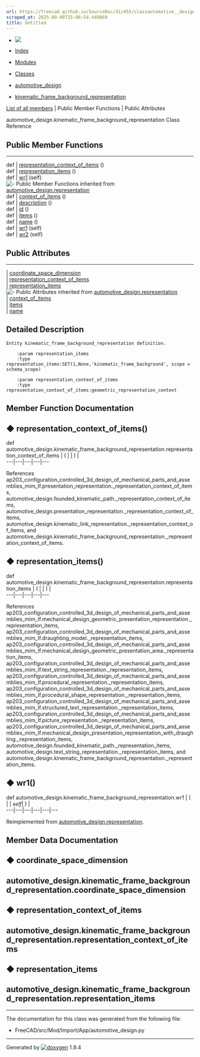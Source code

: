 ```yaml
---
url: https://freecad.github.io/SourceDoc/d1/d55/classautomotive__design_1_1kinematic__frame__background__representation.html
scraped_at: 2025-09-08T15:06:54.449069
title: Untitled
---
```


  * [ ![](https://www.freecad.org/svg/logo-freecad.svg) ](https://freecadweb.org "FreeCAD")
  * [Index](../../index.html "Index")
  * [Modules](../../modules.html "Modules list")
  * [Classes](../../annotated.html "Annotated list")

  * [automotive_design](../../d4/ddf/namespaceautomotive__design.html)
  * [kinematic_frame_background_representation](../../d1/d55/classautomotive__design_1_1kinematic__frame__background__representation.html)

[List of all members](../../de/da2/classautomotive__design_1_1kinematic__frame__background__representation-members.html) | Public Member Functions | Public Attributes

automotive_design.kinematic_frame_background_representation Class Reference

##  Public Member Functions  
  
---  
def | [representation_context_of_items](../../d1/d55/classautomotive__design_1_1kinematic__frame__background__representation.html#ab4f33547c0990f6b3771e3191a366e58) ()  
def | [representation_items](../../d1/d55/classautomotive__design_1_1kinematic__frame__background__representation.html#aa6f1c4891b62acdf167335711dbfe5c9) ()  
def | [wr1](../../d1/d55/classautomotive__design_1_1kinematic__frame__background__representation.html#aeaf436ee6ec9f80b37d73cfaacc28f03) (self)  
![-](../../closed.png) Public Member Functions inherited from
[automotive_design.representation](../../d8/de0/classautomotive__design_1_1representation.html)  
def | [context_of_items](../../d8/de0/classautomotive__design_1_1representation.html#a84aa53a72cb77281167d77185bedab5e) ()  
def | [description](../../d8/de0/classautomotive__design_1_1representation.html#a1d35c39d45f16f922cf4360da4ec3778) ()  
def | [id](../../d8/de0/classautomotive__design_1_1representation.html#a85343890335f87c91cff60e7988263d8) ()  
def | [items](../../d8/de0/classautomotive__design_1_1representation.html#a84b16fedad2273190b6dd316673d9752) ()  
def | [name](../../d8/de0/classautomotive__design_1_1representation.html#af640f954805b1a2b3d1a4a4ee9c55d24) ()  
def | [wr1](../../d8/de0/classautomotive__design_1_1representation.html#a167ca694a87f2233508375472af08fb1) (self)  
def | [wr2](../../d8/de0/classautomotive__design_1_1representation.html#ab3c63c6621183d774bb49cd3605f4358) (self)  
  
##  Public Attributes  
  
---  
|
[coordinate_space_dimension](../../d1/d55/classautomotive__design_1_1kinematic__frame__background__representation.html#af313174e17a67501a0e90150b30fb89c)  
|
[representation_context_of_items](../../d1/d55/classautomotive__design_1_1kinematic__frame__background__representation.html#a0c4ba18c69df8f45758da35b7a957029)  
|
[representation_items](../../d1/d55/classautomotive__design_1_1kinematic__frame__background__representation.html#a117482b0cc0766d98d0c46922958ce7d)  
![-](../../closed.png) Public Attributes inherited from
[automotive_design.representation](../../d8/de0/classautomotive__design_1_1representation.html)  
|
[context_of_items](../../d8/de0/classautomotive__design_1_1representation.html#aaf5fe9839e199ab5390651177efcc497)  
|
[items](../../d8/de0/classautomotive__design_1_1representation.html#aa8058fe959724be16897e4409e870128)  
|
[name](../../d8/de0/classautomotive__design_1_1representation.html#add191f3372f9224b28aa809871533b65)  
  
## Detailed Description

    
    
    Entity kinematic_frame_background_representation definition.
    
        :param representation_items
        :type representation_items:SET(1,None,'kinematic_frame_background', scope = schema_scope)
    
        :param representation_context_of_items
        :type representation_context_of_items:geometric_representation_context

## Member Function Documentation

## ◆ representation_context_of_items()

def automotive_design.kinematic_frame_background_representation.representation_context_of_items  | ( | | ) |   
---|---|---|---|---  
  
References
ap203_configuration_controlled_3d_design_of_mechanical_parts_and_assemblies_mim_lf.presentation_representation._representation_context_of_items,
automotive_design.founded_kinematic_path._representation_context_of_items,
automotive_design.presentation_representation._representation_context_of_items,
automotive_design.kinematic_link_representation._representation_context_of_items,
and
automotive_design.kinematic_frame_background_representation._representation_context_of_items.

## ◆ representation_items()

def automotive_design.kinematic_frame_background_representation.representation_items  | ( | | ) |   
---|---|---|---|---  
  
References
ap203_configuration_controlled_3d_design_of_mechanical_parts_and_assemblies_mim_lf.mechanical_design_geometric_presentation_representation._representation_items,
ap203_configuration_controlled_3d_design_of_mechanical_parts_and_assemblies_mim_lf.draughting_model._representation_items,
ap203_configuration_controlled_3d_design_of_mechanical_parts_and_assemblies_mim_lf.mechanical_design_geometric_presentation_area._representation_items,
ap203_configuration_controlled_3d_design_of_mechanical_parts_and_assemblies_mim_lf.text_string_representation._representation_items,
ap203_configuration_controlled_3d_design_of_mechanical_parts_and_assemblies_mim_lf.procedural_representation._representation_items,
ap203_configuration_controlled_3d_design_of_mechanical_parts_and_assemblies_mim_lf.procedural_shape_representation._representation_items,
ap203_configuration_controlled_3d_design_of_mechanical_parts_and_assemblies_mim_lf.structured_text_representation._representation_items,
ap203_configuration_controlled_3d_design_of_mechanical_parts_and_assemblies_mim_lf.picture_representation._representation_items,
ap203_configuration_controlled_3d_design_of_mechanical_parts_and_assemblies_mim_lf.mechanical_design_presentation_representation_with_draughting._representation_items,
automotive_design.founded_kinematic_path._representation_items,
automotive_design.text_string_representation._representation_items, and
automotive_design.kinematic_frame_background_representation._representation_items.

## ◆ wr1()

def automotive_design.kinematic_frame_background_representation.wr1  | ( |  | _self_| ) |   
---|---|---|---|---|---  
  
Reimplemented from
[automotive_design.representation](../../d8/de0/classautomotive__design_1_1representation.html#a167ca694a87f2233508375472af08fb1).

## Member Data Documentation

## ◆ coordinate_space_dimension

automotive_design.kinematic_frame_background_representation.coordinate_space_dimension  
---  
  
## ◆ representation_context_of_items

automotive_design.kinematic_frame_background_representation.representation_context_of_items  
---  
  
## ◆ representation_items

automotive_design.kinematic_frame_background_representation.representation_items  
---  
  
* * *

The documentation for this class was generated from the following file:

  * FreeCAD/src/Mod/Import/App/automotive_design.py

* * *

Generated by
[![doxygen](../../doxygen.svg)](https://www.doxygen.org/index.html) 1.9.4

